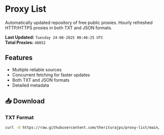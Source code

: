 # Proxy List

Automatically updated repository of free public proxies. Hourly refreshed HTTP/HTTPS proxies in both TXT and JSON formats.

**Last Updated:** `Tuesday 24-06-2025 00:46:25 UTC`  
**Total Proxies:** `40852`

## Features
- Multiple reliable sources
- Concurrent fetching for faster updates
- Both TXT and JSON formats
- Detailed metadata

## 📥 Download

### TXT Format
```bash
curl -O https://raw.githubusercontent.com/theriturajps/proxy-list/main/proxies.txt
